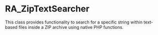 # RA_ZipTextSearcher
This class provides functionality to search for a specific string within text-based files inside a ZIP archive using native PHP functions.
